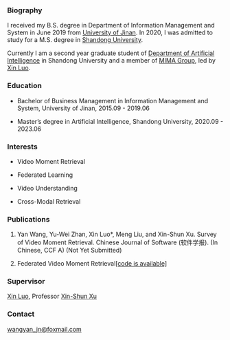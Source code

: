 ### Biography

I received my B.S. degree in Department of Information Management and System in June 2019 from [University of Jinan](https://www.ujn.edu.cn/). In 2020, I was admitted to study for a M.S. degree in [Shandong University](https://www.sdu.edu.cn/).

Currently I am a second year graduate student of [Department of Artificial Intelligence](https://www.sc.sdu.edu.cn/) in Shandong University and a member of [MIMA Group](http://mima.sdu.edu.cn/), led by [Xin Luo](https://faculty.sdu.edu.cn/luoxin/zh_CN/index.htm).

### Education

* Bachelor of Business Management in Information Management and System, University of Jinan, 2015.09 - 2019.06

* Master’s degree in Artificial Intelligence, Shandong University, 2020.09 - 2023.06

### Interests

* Video Moment Retrieval

* Federated Learning

* Video Understanding

* Cross-Modal Retrieval

### Publications

1. Yan Wang, Yu-Wei Zhan, Xin Luo*, Meng Liu, and Xin-Shun Xu. Survey of Video Moment Retrieval. Chinese Journal of Software (软件学报). (In Chinese, CCF A) (Not Yet Submitted)

2. Federated Video Moment Retrieval[[code is available]](https://github.com/YasmineXXX/vmr_fl)

### Supervisor

[Xin Luo](https://faculty.sdu.edu.cn/luoxin/zh_CN/index.htm), Professor [Xin-Shun Xu](https://www.sc.sdu.edu.cn/info/1044/2253.htm)

### Contact

wangyan_jn@foxmail.com

